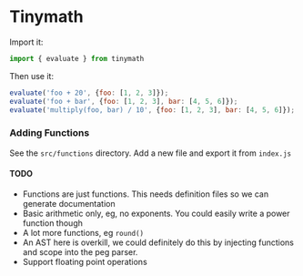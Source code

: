 # Tinymath

Import it:

```javascript
import { evaluate } from tinymath
```

Then use it:

```javascript
evaluate('foo + 20', {foo: [1, 2, 3]});
evaluate('foo + bar', {foo: [1, 2, 3], bar: [4, 5, 6]});
evaluate('multiply(foo, bar) / 10', {foo: [1, 2, 3], bar: [4, 5, 6]});
```

### Adding Functions
See the `src/functions` directory. Add a new file and export it from `index.js`

#### TODO
- Functions are just functions. This needs definition files so we can generate documentation
- Basic arithmetic only, eg, no exponents. You could easily write a power function though
- A lot more functions, eg `round()`
- An AST here is overkill, we could definitely do this by injecting functions and scope into the peg parser. 
- Support floating point operations
